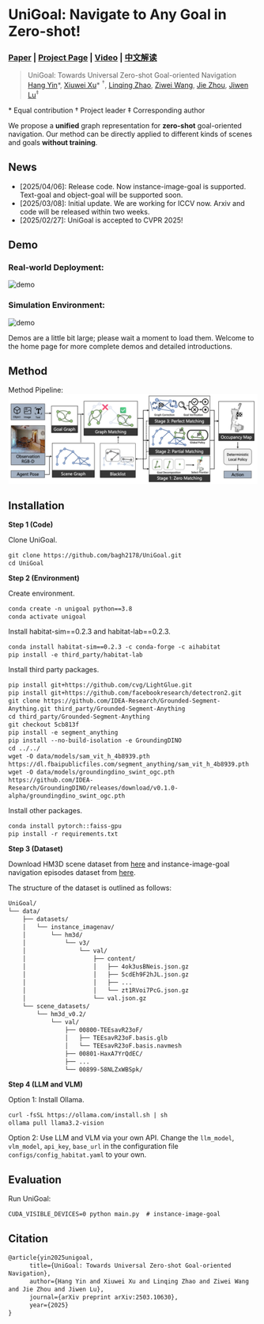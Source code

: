 # UniGoal: Navigate to Any Goal in Zero-shot!
### [Paper](https://arxiv.org/abs/2503.10630) | [Project Page](https://bagh2178.github.io/UniGoal/) | [Video](https://cloud.tsinghua.edu.cn/f/d929f1c073d44ba39d91/?dl=1) | [中文解读](https://zhuanlan.zhihu.com/p/30973430092)

> UniGoal: Towards Universal Zero-shot Goal-oriented Navigation  
> [Hang Yin](https://bagh2178.github.io/)*, [Xiuwei Xu](https://xuxw98.github.io/)\* $^\dagger$, [Linqing Zhao](https://lqzhao.github.io/), [Ziwei Wang](https://ziweiwangthu.github.io/), [Jie Zhou](https://scholar.google.com/citations?user=6a79aPwAAAAJ&hl=en&authuser=1), [Jiwen Lu](http://ivg.au.tsinghua.edu.cn/Jiwen_Lu/)$^\ddagger$  

\* Equal contribution $\dagger$ Project leader $\ddagger$ Corresponding author

We propose a <b>unified</b> graph representation for <b>zero-shot</b> goal-oriented navigation. Our method can be directly applied to different kinds of scenes and goals <b>without training</b>.

## News
- [2025/04/06]: Release code. Now instance-image-goal is supported. Text-goal and object-goal will be supported soon.
- [2025/03/08]: Initial update. We are working for ICCV now. Arxiv and code will be released within two weeks.
- [2025/02/27]: UniGoal is accepted to CVPR 2025!

## Demo
### Real-world Deployment:
![demo](./assets/demo_real.gif)

### Simulation Environment:
![demo](./assets/demo_sim.gif)

Demos are a little bit large; please wait a moment to load them. Welcome to the home page for more complete demos and detailed introductions.

## Method 

Method Pipeline:
![overview](./assets/pipeline.png)

## Installation

**Step 1 (Code)**

Clone UniGoal.
```
git clone https://github.com/bagh2178/UniGoal.git
cd UniGoal
```

**Step 2 (Environment)**

Create environment.
```
conda create -n unigoal python==3.8
conda activate unigoal
```

Install habitat-sim==0.2.3 and habitat-lab==0.2.3.
```
conda install habitat-sim==0.2.3 -c conda-forge -c aihabitat
pip install -e third_party/habitat-lab
```

Install third party packages.
```
pip install git+https://github.com/cvg/LightGlue.git
pip install git+https://github.com/facebookresearch/detectron2.git
git clone https://github.com/IDEA-Research/Grounded-Segment-Anything.git third_party/Grounded-Segment-Anything
cd third_party/Grounded-Segment-Anything
git checkout 5cb813f
pip install -e segment_anything
pip install --no-build-isolation -e GroundingDINO
cd ../../
wget -O data/models/sam_vit_h_4b8939.pth https://dl.fbaipublicfiles.com/segment_anything/sam_vit_h_4b8939.pth
wget -O data/models/groundingdino_swint_ogc.pth https://github.com/IDEA-Research/GroundingDINO/releases/download/v0.1.0-alpha/groundingdino_swint_ogc.pth
```

Install other packages.
```
conda install pytorch::faiss-gpu
pip install -r requirements.txt
```

**Step 3 (Dataset)**

Download HM3D scene dataset from [here](https://api.matterport.com/resources/habitat/hm3d-val-habitat-v0.2.tar) and instance-image-goal navigation episodes dataset from [here](https://dl.fbaipublicfiles.com/habitat/data/datasets/imagenav/hm3d/v3/instance_imagenav_hm3d_v3.zip).

The structure of the dataset is outlined as follows:
```
UniGoal/
└── data/
    ├── datasets/
    │   └── instance_imagenav/
    │       └── hm3d/
    │           └── v3/
    │               └── val/
    │                   ├── content/
    │                   │   ├── 4ok3usBNeis.json.gz
    │                   │   ├── 5cdEh9F2hJL.json.gz
    │                   │   ├── ...
    │                   │   └── zt1RVoi7PcG.json.gz
    │                   └── val.json.gz
    └── scene_datasets/
        └── hm3d_v0.2/
            └── val/
                ├── 00800-TEEsavR23oF/
                │   ├── TEEsavR23oF.basis.glb
                │   └── TEEsavR23oF.basis.navmesh
                ├── 00801-HaxA7YrQdEC/
                ├── ...
                └── 00899-58NLZxWBSpk/
```

**Step 4 (LLM and VLM)**

Option 1: Install Ollama.
```
curl -fsSL https://ollama.com/install.sh | sh
ollama pull llama3.2-vision
```

Option 2: Use LLM and VLM via your own API. Change the `llm_model`, `vlm_model`, `api_key`, `base_url` in the configuration file `configs/config_habitat.yaml` to your own.

## Evaluation

Run UniGoal:
```
CUDA_VISIBLE_DEVICES=0 python main.py  # instance-image-goal
```

## Citation
```
@article{yin2025unigoal, 
      title={UniGoal: Towards Universal Zero-shot Goal-oriented Navigation}, 
      author={Hang Yin and Xiuwei Xu and Linqing Zhao and Ziwei Wang and Jie Zhou and Jiwen Lu},
      journal={arXiv preprint arXiv:2503.10630},
      year={2025}
}
```